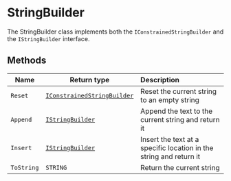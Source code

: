 # StringBuilder

The StringBuilder class implements both the `IConstrainedStringBuilder` and the `IStringBuilder` interface.

## Methods

| Name       | Return type                 | Description                      |
| ----       | ---                         | :--------------------------------------- |
| `Reset`    | [`IConstrainedStringBuilder`](IConstrainedStringBuilder.md) | Reset the current string to an empty string|
| `Append`   | [`IStringBuilder`](IStringBuilder.md)          | Append the text to the current string and return it|
| `Insert`   | [`IStringBuilder`](IStringBuilder.md)            | Insert the text at a specific location in the string and return it|
| `ToString` | `STRING`                    | Return the current string|

